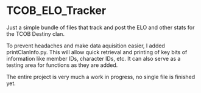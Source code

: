 # TCOB_ELO_Tracker

Just a simple bundle of files that track and post the ELO and other stats for the TCOB Destiny clan. 

To prevent headaches and make data aquisition easier, I added printClanInfo.py. This will allow quick retrieval and printing of key bits of information like member IDs, character IDs, etc. It can also serve as a testing area for functions as they are added. 

The entire project is very much a work in progress, no single file is finished yet.
